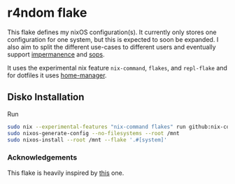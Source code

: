 # r4ndom flake

This flake defines my nixOS configuration(s).
It currently only stores one configuration for one system, but this is expected to soon be expanded.
I also aim to split the different use-cases to different users and eventually support [impermanence](https://github.com/nix-community/impermanence) and [sops](https://github.com/Mic92/sops-nix).

It uses the experimental nix feature `nix-command`, `flakes`, and `repl-flake` and for dotfiles it uses [home-manager](https://github.com/nix-community/home-manager).

## Disko Installation

Run

```sh
sudo nix --experimental-features "nix-command flakes" run github:nix-community/disko -- --mode disko [disko-config]
sudo nixos-generate-config --no-filesystems --root /mnt
sudo nixos-install --root /mnt --flake '.#[system]'
```



### Acknowledgements

This flake is heavily inspired by [this](https://git.sr.ht/~misterio/nix-config) one.
